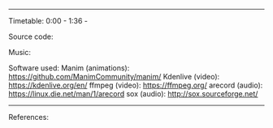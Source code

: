 <what the video is about>

------------------

Timetable:
0:00 - <something>
1:36 - <something else>

Source code:
<link to blob in this repository>

Music:
<credit the music used>

Software used:
Manim (animations): https://github.com/ManimCommunity/manim/
Kdenlive (video): https://kdenlive.org/en/
ffmpeg (video): https://ffmpeg.org/
arecord (audio): https://linux.die.net/man/1/arecord
sox (audio): http://sox.sourceforge.net/


------------------

References:
<things I used to make this video>

